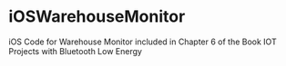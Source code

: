 # iOSWarehouseMonitor
iOS Code for Warehouse Monitor included in Chapter 6 of the Book IOT Projects with Bluetooth Low Energy
